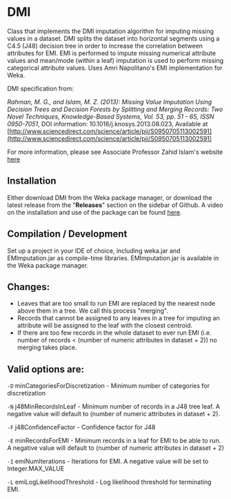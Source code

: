 # DMI

Class that implements the DMI imputation algorithm for imputing missing values in a dataset. DMI splits the dataset into horizontal segments using a C4.5 (J48) decision tree in order to increase the correlation between attributes for EMI. EMI is performed to impute missing numerical attribute values and mean/mode (within a leaf) imputation is used to perform missing categorical attribute values. Uses Amri Napolitano's EMI implementation for Weka.

DMI specification from:

*Rahman, M. G., and Islam, M. Z. (2013): Missing Value Imputation Using Decision Trees and Decision Forests by Splitting and Merging Records: Two Novel Techniques, Knowledge-Based Systems, Vol. 53, pp. 51 - 65, ISSN 0950-7051*, DOI information: 10.1016/j.knosys.2013.08.023, Available at [http://www.sciencedirect.com/science/article/pii/S0950705113002591](http://www.sciencedirect.com/science/article/pii/S0950705113002591)

For more information, please see Associate Professor Zahid Islam's website [here](http://csusap.csu.edu.au/~zislam/)

## Installation
Either download DMI from the Weka package manager, or download the latest release from the "**Releases**" section on the sidebar of Github. A video on the installation and use of the package can be found [here](https://www.youtube.com/watch?v=mS_2im6XCD8&t=1s).

## Compilation / Development
Set up a project in your IDE of choice, including weka.jar and EMImputation.jar as compile-time libraries. EMImputation.jar is available in the Weka package manager.

## Changes:
- Leaves that are too small to run EMI are replaced by the nearest node above them in a tree. We call this process "merging".
- Records that cannot be assigned to any leaves in a tree for imputing an attribute will be assigned to the leaf with the closest centroid.
- If there are too few records in the whole dataset to ever run EMI (i.e. number of records < (number of numeric attributes in dataset + 2)) no merging takes place.

## Valid options are:
`-D`
minCategoriesForDiscretization - Minimum number of categories for discretization

`-N`
j48MinRecordsInLeaf - Minimum number of records in a J48 tree leaf. A negative value will default to (number of numeric attributes in dataset + 2).

`-F`
j48ConfidenceFactor - Confidence factor for J48

`-E`
minRecordsForEMI - Minimum records in a leaf for EMI to be able to run. A negative value will default to (number of numeric attributes in dataset + 2)

`-I`
emiNumIterations - Iterations for EMI. A negative value will be set to Integer.MAX_VALUE

`-L`
emiLogLikelihoodThreshold - Log likelihood threshold for terminating EMI.
